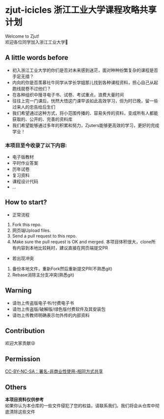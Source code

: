 # zjut-icicles 浙江工业大学课程攻略共享计划

Welcome to Zjut!</br>
欢迎各位同学加入浙江工业大学:wave:

## A little words before

- 初入浙江工业大学的你们是否对未来感到迷茫，面对种种纷繁复杂的课程是否手足无措？
- 内向的你是否羡慕社牛同学从学长学姐那儿找到各种课程资料，担心自己从起跑线就卷不过他们？
- 在各种组织中搜寻电子书、试卷、考试重点，浪费大量时间
- 往往上完一门课后，恍然大悟这门课早该如此高效学习，但为时已晚，留一些过来人的忠告给后生们
- 我们希望通过这种方式，将小范围传播的、容易失传的资料，变成所有人都能获取的、公开的、完善的资料库
- 我们希望能够通过多年的积累和努力，Zjuters能够更高效的学习，更好的完成学业！

### 本项目至今收录了以下内容:
- 电子版教材
- 平时作业答案
- 历年试卷
- 复习资料
- 课程设计代码
- ...

## How to start?

- 正常流程
1. Fork this repo.
2. 网页端Upload files.
3. Send a pull request to this repo.
4. Make sure the pull request is OK and merged.
本项目体积很大，clone所有内容到本地比较耗时，建议直接在网页端提交PR

- 若出现冲突
 1. 备份本地文件，重新Fork然后重新提交PR(不熟悉git)
 2. Rebase消除主分支冲突(熟悉git)

## Warning

- 请勿上传盗版电子书/付费电子书
- 请勿上传盗版/破解版/绿色版付费软件及其安装包
- 请勿上传教师明确表示勿外传的内部资料

## Contribution

欢迎大家贡献:stuck_out_tongue_winking_eye:

## Permission

[CC-BY-NC-SA：署名-非商业性使用-相同方式共享](https://creativecommons.org/licenses/by-nc-sa/4.0/deed.zh)

## Others

**本项目资料仅供参考**</br>
如果你认为本仓库的一些文件侵犯了您的权益，请联系我们。我们将会从仓库中彻底清除这些文件
